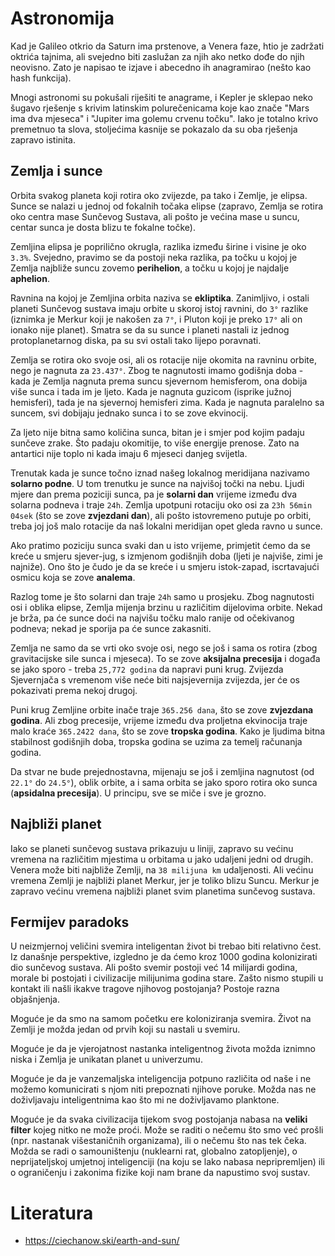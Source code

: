 # Astronomija

Kad je Galileo otkrio da Saturn ima prstenove, a Venera faze, htio je zadržati oktrića tajnima, ali svejedno biti zaslužan za njih ako netko dođe do njih neovisno. Zato je napisao te izjave i abecedno ih anagramirao (nešto kao hash funkcija).

Mnogi astronomi su pokušali riješiti te anagrame, i Kepler je sklepao neko šugavo rješenje s krivim latinskim polurečenicama koje kao znače "Mars ima dva mjeseca" i "Jupiter ima golemu crvenu točku". Iako je totalno krivo premetnuo ta slova, stoljećima kasnije se pokazalo da su oba rješenja zapravo istinita.

## Zemlja i sunce

Orbita svakog planeta koji rotira oko zvijezde, pa tako i Zemlje, je elipsa. Sunce se nalazi u jednoj od fokalnih točaka elipse (zapravo, Zemlja se rotira oko centra mase Sunčevog Sustava, ali pošto je većina mase u suncu, centar sunca je dosta blizu te fokalne točke).

Zemljina elipsa je poprilično okrugla, razlika između širine i visine je oko `3.3%`. Svejedno, pravimo se da postoji neka razlika, pa točku u kojoj je Zemlja najbliže suncu zovemo **perihelion**, a točku u kojoj je najdalje **aphelion**.

Ravnina na kojoj je Zemljina orbita naziva se **ekliptika**. Zanimljivo, i ostali planeti Sunčevog sustava imaju orbite u skoroj istoj ravnini, do `3°` razlike (iznimka je Merkur koji je nakošen za `7°`, i Pluton koji je preko `17°` ali on ionako nije planet). Smatra se da su sunce i planeti nastali iz jednog protoplanetarnog diska, pa su svi ostali tako lijepo poravnati.

Zemlja se rotira oko svoje osi, ali os rotacije nije okomita na ravninu orbite, nego je nagnuta za `23.437°`. Zbog te nagnutosti imamo godišnja doba - kada je Zemlja nagnuta prema suncu sjevernom hemisferom, ona dobija više sunca i tada im je ljeto. Kada je nagnuta guzicom (isprike južnoj hemisferi), tada je na sjevernoj hemisferi zima. Kada je nagnuta paralelno sa suncem, svi dobijaju jednako sunca i to se zove ekvinocij.

Za ljeto nije bitna samo količina sunca, bitan je i smjer pod kojim padaju sunčeve zrake. Što padaju okomitije, to više energije prenose. Zato na antartici nije toplo ni kada imaju 6 mjeseci danjeg svijetla.

Trenutak kada je sunce točno iznad našeg lokalnog meridijana nazivamo **solarno podne**. U tom trenutku je sunce na najvišoj točki na nebu. Ljudi mjere dan prema poziciji sunca, pa je **solarni dan** vrijeme između dva solarna podneva i traje `24h`. Zemlja upotpuni rotaciju oko osi za `23h 56min 04sek` (što se zove **zvjezdani dan**), ali pošto istovremeno putuje po orbiti, treba joj još malo rotacije da naš lokalni meridijan opet gleda ravno u sunce.

Ako pratimo poziciju sunca svaki dan u isto vrijeme, primjetit ćemo da se kreće u smjeru sjever-jug, s izmjenom godišnjih doba (ljeti je najviše, zimi je najniže). Ono što je čudo je da se kreće i u smjeru istok-zapad, iscrtavajući osmicu koja se zove **analema**.

Razlog tome je što solarni dan traje `24h` samo u prosjeku. Zbog nagnutosti osi i oblika elipse, Zemlja mijenja brzinu u različitim dijelovima orbite. Nekad je brža, pa će sunce doći na najvišu točku malo ranije od očekivanog podneva; nekad je sporija pa će sunce zakasniti.

Zemlja ne samo da se vrti oko svoje osi, nego se još i sama os rotira (zbog gravitacijske sile sunca i mjeseca). To se zove **aksijalna precesija** i događa se jako sporo - treba `25,772 godina` da napravi puni krug. Zvijezda Sjevernjača s vremenom više neće biti najsjevernija zvijezda, jer će os pokazivati prema nekoj drugoj.

Puni krug Zemljine orbite inače traje `365.256 dana`, što se zove **zvjezdana godina**. Ali zbog precesije, vrijeme između dva proljetna ekvinocija traje malo kraće `365.2422 dana`, što se zove **tropska godina**. Kako je ljudima bitna stabilnost godišnjih doba, tropska godina se uzima za temelj računanja godina.

Da stvar ne bude prejednostavna, mijenaju se još i zemljina nagnutost (od `22.1°` do `24.5°`), oblik orbite, a i sama orbita se jako sporo rotira oko sunca (**apsidalna precesija**). U principu, sve se miče i sve je grozno.

## Najbliži planet

Iako se planeti sunčevog sustava prikazuju u liniji, zapravo su većinu vremena na različitim mjestima u orbitama u jako udaljeni jedni od drugih. Venera može biti najbliže Zemlji, na `38 milijuna km` udaljenosti. Ali većinu vremena Zemlji je najbliži planet Merkur, jer je toliko blizu Suncu. Merkur je zapravo većinu vremena najbliži planet svim planetima sunčevog sustava.

## Fermijev paradoks

U neizmjernoj veličini svemira inteligentan život bi trebao biti relativno čest. Iz današnje perspektive, izgledno je da ćemo kroz 1000 godina kolonizirati dio sunčevog sustava. Ali pošto svemir postoji već 14 milijardi godina, morale bi postojati i civilizacije milijunima godina stare. Zašto nismo stupili u kontakt ili našli ikakve tragove njihovog postojanja? Postoje razna objašnjenja.

Moguće je da smo na samom početku ere koloniziranja svemira. Život na Zemlji je možda jedan od prvih koji su nastali u svemiru.

Moguće je da je vjerojatnost nastanka inteligentnog života možda iznimno niska i Zemlja je unikatan planet u univerzumu.

Moguće je da je vanzemaljska inteligencija potpuno različita od naše i ne možemo komunicirati s njom niti prepoznati njihove poruke. Možda nas ne doživljavaju inteligentnima kao što mi ne doživljavamo planktone.

Moguće je da svaka civilizacija tijekom svog postojanja nabasa na **veliki filter** kojeg nitko ne može proći. Može se raditi o nečemu što smo već prošli (npr. nastanak višestaničnih organizama), ili o nečemu što nas tek čeka. Možda se radi o samouništenju (nuklearni rat, globalno zatopljenje), o neprijateljskoj umjetnoj inteligenciji (na koju se lako nabasa nepripremljen) ili o ograničenju i zakonima fizike koji nam brane da napustimo svoj sustav.

# Literatura

* https://ciechanow.ski/earth-and-sun/
